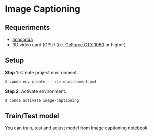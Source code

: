 # Image Captioning


## Requeriments

* [anaconda](https://www.anaconda.com/download/#linux)
* 3D video card (GPU) (i.e. [GeForce GTX 1060](https://www.nvidia.com/en-us/geforce/products/10series/geforce-gtx-1060/) or higher)

## Setup

**Step 1**: Create project environment.

```bash
$ conda env create --file environment.yml
```

**Step 2**: Activate environment.
```bash
$ conda activate image-captioning
```

## Train/Test model

You can train, test and adjust model from [Image captioning notebook](https://github.com/adrianmarino/image-captioning/blob/master/image-captioning.ipynb). 
